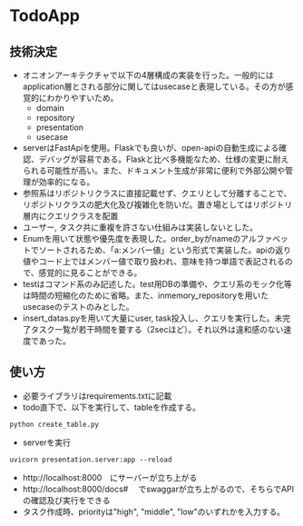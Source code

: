 # TodoApp


## 技術決定
- オニオンアーキテクチャで以下の4層構成の実装を行った。一般的にはapplication層とされる部分に関してはusecaseと表現している。その方が感覚的にわかりやすいため。
    - domain
    - repository
    - presentation
    - usecase
- serverはFastApiを使用。Flaskでも良いが、open-apiの自動生成による確認、デバッグが容易である。Flaskと比べ多機能なため、仕様の変更に耐えられる可能性が高い。また、ドキュメント生成が非常に便利で外部公開や管理が効率的になる。
- 参照系はリポジトリクラスに直接記載せず、クエリとして分離することで、リポジトリクラスの肥大化及び複雑化を防いだ。置き場としてはリポジトリ層内にクエリクラスを配置
- ユーザー, タスク共に重複を許さない仕組みは実装しないとした。
- Enumを用いて状態や優先度を表現した。order_byがnameのアルファベットでソートされるため、「a:メンバー値」という形式で実装した。apiの返り値やコード上ではメンバー値で取り扱われ、意味を持つ単語で表記されるので、感覚的に見ることができる。
- testはコマンド系のみ記述した。test用DBの準備や、クエリ系のモック化等は時間の短縮化のために省略。また、inmemory_repositoryを用いたusecaseのテストのみとした。
- insert_datas.pyを用いて大量にuser, task投入し、クエリを実行した。未完了タスク一覧が若干時間を要する（2secほど）。それ以外は違和感のない速度であった。



## 使い方
- 必要ライブラリはrequirements.txtに記載
- todo直下で、以下を実行して、tableを作成する。
```
python create_table.py
```
- serverを実行
```
uvicorn presentation.server:app --reload
```
- http://localhost:8000　にサーバーが立ち上がる
- http://localhost:8000/docs# 　でswaggarが立ち上がるので、そちらでAPIの確認及び実行をできる
- タスク作成時、priorityは"high", "middle", "low"のいずれかを入力する。

